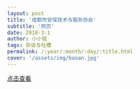 ```yaml
---
layout: post
title: '成都市安保技术与服务协会'
subtitle: '网页'
date: 2018-3-1
author: 小小铭
tags: 杂谈与吐槽
permalink: /:year/:month/:day/:title.html
cover: '/assets/img/baoan.jpg'
---
```


<a href="http://baoan.liruoming.xin/" target="_blank">点击查看</a>